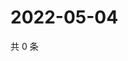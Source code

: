 # 2022-05-04

共 0 条

<!-- BEGIN WEIBO -->
<!-- 最后更新时间 Wed May 04 2022 09:05:33 GMT+0800 (China Standard Time) -->

<!-- END WEIBO -->
